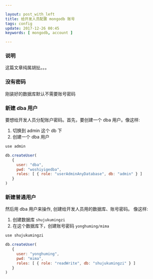```yaml
---

layout: post_with_left
title: 给开发人员配置 mongodb 账号
tags: config
update: 2017-12-26 00:45
keywords: [ mongodb, account ]

---
```


### 说明
这篇文章纯属胡扯。。。

### 没有密码
刚装好的数据库默认不需要账号密码

### 新建 dba 用户
要想给开发人员分配账户密码。首先，要创建一个 dba 用户。像这样: 

1. 切换到 admin 这个 db 下
2. 创建一个 dba 用户

```js
use admin

db.createUser(
   {
     user: "dba",
     pwd: "woshiyigedba",
     roles: [ { role: "userAdminAnyDatabase", db: "admin" } ]
   }
)
```

### 新建普通用户
然后用 dba 用户来操作, 创建给开发人员用的数据库、账号密码。
像这样: 

1. 创建数据库 `shujukumingzi`
2. 在这个数据库下，创建账号密码 `yonghuming/mima`

```js
use shujukumingzi

db.createUser(
   {
     user: "yonghuming",
     pwd: "mima",
     roles: [ { role: "readWrite", db: "shujukumingzi" } ]
   }
)
```